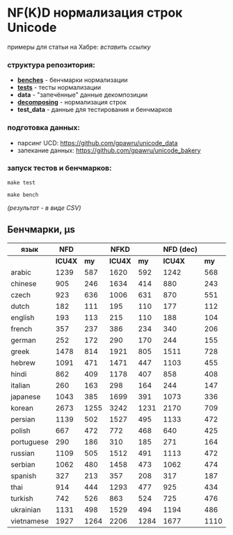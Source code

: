 # NF(K)D нормализация строк Unicode

примеры для статьи на Хабре: _вставить ссылку_

### структура репозитория:

- [**benches**](benches) - бенчмарки нормализации
- [**tests**](tests) - тесты нормализации
- **data** - "запечённые" данные декомпозиции
- [**decomposing**](decomposing) - нормализация строк
- **test_data** - данные для тестирования и бенчмарков

### подготовка данных:

- парсинг UCD: https://github.com/gpawru/unicode_data
- запекание данных: https://github.com/gpawru/unicode_bakery

### запуск тестов и бенчмарков:

```
make test
```

```
make bench
```
*(результат - в виде CSV)*

## Бенчмарки, µs

| язык       | NFD       |        | NFKD      |        | NFD (dec) |        |
| ---------- | --------- | ------ | --------- | ------ | --------- | ------ |
|            | **ICU4X** | **my** | **ICU4X** | **my** | **ICU4X** | **my** |
| arabic     | 1239      | 587    | 1620      | 592    | 1242      | 568    | 
| chinese    | 905       | 246    | 1634      | 414    | 880       | 243    | 
| czech      | 923       | 636    | 1006      | 631    | 870       | 551    | 
| dutch      | 182       | 111    | 195       | 110    | 177       | 112    | 
| english    | 193       | 113    | 215       | 110    | 188       | 104    | 
| french     | 357       | 237    | 386       | 234    | 340       | 206    | 
| german     | 252       | 172    | 290       | 170    | 244       | 155    | 
| greek      | 1478      | 814    | 1921      | 805    | 1511      | 728    | 
| hebrew     | 1091      | 471    | 1471      | 447    | 1103      | 455    | 
| hindi      | 862       | 409    | 1178      | 407    | 858       | 408    | 
| italian    | 260       | 163    | 298       | 164    | 244       | 147    | 
| japanese   | 1043      | 385    | 1699      | 391    | 1073      | 336    | 
| korean     | 2673      | 1255   | 3242      | 1231   | 2170      | 709    | 
| persian    | 1139      | 502    | 1527      | 495    | 1133      | 472    | 
| polish     | 667       | 472    | 772       | 468    | 640       | 425    | 
| portuguese | 290       | 186    | 310       | 185    | 271       | 164    | 
| russian    | 1109      | 505    | 1512      | 491    | 1113      | 472    | 
| serbian    | 1062      | 480    | 1458      | 473    | 1062      | 474    | 
| spanish    | 327       | 213    | 357       | 208    | 317       | 187    | 
| thai       | 914       | 444    | 1293      | 477    | 925       | 434    | 
| turkish    | 742       | 526    | 863       | 524    | 725       | 476    | 
| ukrainian  | 1131      | 498    | 1529      | 494    | 1194      | 486    | 
| vietnamese | 1927      | 1264   | 2206      | 1284   | 1677      | 1110   | 
